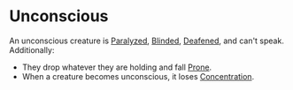 # Unconscious

An unconscious creature is [Paralyzed](Paralyzed.md), [Blinded](Blinded.md), [Deafened](Deafened.md), and can't speak. Additionally:

- They drop whatever they are holding and fall [Prone](Prone.md).
- When a creature becomes unconscious, it loses [Concentration](../../Magic/Spells/Concentration.md).
